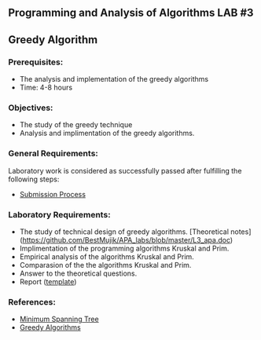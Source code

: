 ## Programming and Analysis of Algorithms LAB #3

## Greedy Algorithm

### Prerequisites:
  - The analysis and implementation of the greedy algorithms
  - Time: 4-8 hours

### Objectives:
  - The study of the greedy technique 
  - Analysis and implimentation of the greedy algorithms.

### General Requirements:
  Laboratory work is considered as successfully passed after fulfilling the following steps:
  - [Submission Process](https://github.com/BestMujik/MIDPS-labs/blob/master/Submission%20Process.md)
  
### Laboratory Requirements:

  - The study of technical design of greedy algorithms. [Theoretical notes] (https://github.com/BestMujik/APA_labs/blob/master/L3_apa.doc)
  - Implimentation of the programming algorithms Kruskal and Prim. 
  - Empirical analysis of the algorithms Kruskal and Prim. 
  - Comparasion of the the algorithms Kruskal and Prim. 
  - Answer to the theoretical questions.
  - Report ([template](https://github.com/BestMujik/BDC_labs/tree/master/TEX%20template))

### References:

  - [Minimum Spanning Tree](http://www.debianhelp.co.uk/commands.htmhttp://www.geeksforgeeks.org/greedy-algorithms-set-2-kruskals-minimum-spanning-tree-mst/)
  - [Greedy Algorithms](https://people.eecs.berkeley.edu/~vazirani/algorithms/chap5.pdf)


